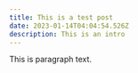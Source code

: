 ```yaml
---
title: This is a test post
date: 2023-01-14T04:04:54.526Z
description: This is an intro
---
```

This is paragraph text.